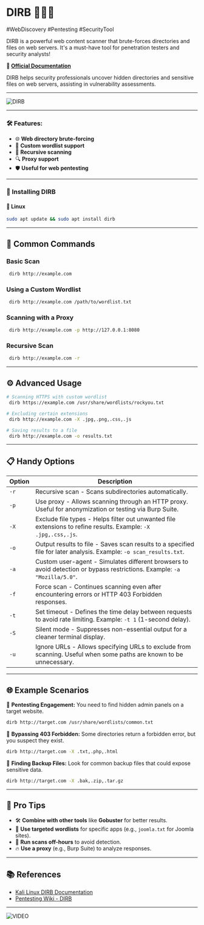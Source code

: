 # DIRB 🕵️‍♂️🚀
#WebDiscovery #Pentesting #SecurityTool

DIRB is a powerful web content scanner that brute-forces directories and files on web servers. It's a must-have tool for penetration testers and security analysts!

**🔗 [Official Documentation](https://tools.kali.org/web-applications/dirb)**

DIRB helps security professionals uncover hidden directories and sensitive files on web servers, assisting in vulnerability assessments.

---
![DIRB](https://www.kali.org/tools/dirb/images/dirb-logo.svg)

---

### 🛠 Features:
- 🌐 **Web directory brute-forcing**
- 📝 **Custom wordlist support**
- 🚀 **Recursive scanning**
- 🔍 **Proxy support**
- 🛡️ **Useful for web pentesting**

---

### 🚀 Installing DIRB

#### 🔹 **Linux**
```bash
sudo apt update && sudo apt install dirb
```

---

## 🧰 Common Commands

### Basic Scan
```bash
 dirb http://example.com
```

### Using a Custom Wordlist
```bash
 dirb http://example.com /path/to/wordlist.txt
```

### Scanning with a Proxy
```bash
 dirb http://example.com -p http://127.0.0.1:8080
```

### Recursive Scan
```bash
 dirb http://example.com -r
```

---

## ⚙️ Advanced Usage

```bash
# Scanning HTTPS with custom wordlist
 dirb https://example.com /usr/share/wordlists/rockyou.txt

# Excluding certain extensions
 dirb http://example.com -X .jpg,.png,.css,.js

# Saving results to a file
 dirb http://example.com -o results.txt
```

---

## 📋 Handy Options

| Option   | Description                          |
|----------|--------------------------------------|
| `-r`     | Recursive scan - Scans subdirectories automatically. |
| `-p`     | Use proxy - Allows scanning through an HTTP proxy. Useful for anonymization or testing via Burp Suite. |
| `-X`     | Exclude file types - Helps filter out unwanted file extensions to refine results. Example: `-X .jpg,.css,.js`. |
| `-o`     | Output results to file - Saves scan results to a specified file for later analysis. Example: `-o scan_results.txt`. |
| `-a`     | Custom user-agent - Simulates different browsers to avoid detection or bypass restrictions. Example: `-a "Mozilla/5.0"`. |
| `-f`     | Force scan - Continues scanning even after encountering errors or HTTP 403 Forbidden responses. |
| `-t`     | Set timeout - Defines the time delay between requests to avoid rate limiting. Example: `-t 1` (1-second delay). |
| `-S`     | Silent mode - Suppresses non-essential output for a cleaner terminal display. |
| `-u`     | Ignore URLs - Allows specifying URLs to exclude from scanning. Useful when some paths are known to be unnecessary. |

---

## 🌐 Example Scenarios

🔹 **Pentesting Engagement:** You need to find hidden admin panels on a target website.
```bash
dirb http://target.com /usr/share/wordlists/common.txt
```

🔹 **Bypassing 403 Forbidden:** Some directories return a forbidden error, but you suspect they exist.
```bash
dirb http://target.com -X .txt,.php,.html
```

🔹 **Finding Backup Files:** Look for common backup files that could expose sensitive data.
```bash
dirb http://target.com -X .bak,.zip,.tar.gz
```

---

## 🚀 Pro Tips
- 🛠️ **Combine with other tools** like **Gobuster** for better results.
- 🎯 **Use targeted wordlists** for specific apps (e.g., `joomla.txt` for Joomla sites).
- 🏃 **Run scans off-hours** to avoid detection.
- 🔥 **Use a proxy** (e.g., Burp Suite) to analyze responses.

---

## 📚 References
- [Kali Linux DIRB Documentation](https://tools.kali.org/web-applications/dirb)
- [Pentesting Wiki - DIRB](https://pentest-tools.com)

---

![VIDEO](https://www.youtube.com/watch?v=IEVoC7ddkfY)  

